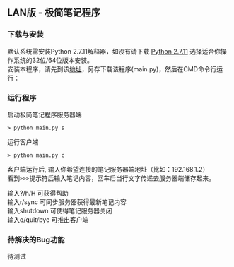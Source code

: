 ## LAN版 - 极简笔记程序

### 下载与安装

默认系统需安装Python 2.7.11解释器，如没有请下载 [Python 2.7.11](https://www.python.org/downloads/release/python-2711/) 选择适合你操作系统的32位/64位版本安装。  
安装本程序，请先到该[地址](https://github.com/penguinjing/OMOOC2py/tree/master/_src/om2py3w/3wex0)，另存下载该程序(main.py)，然后在CMD命令行运行：  


### 运行程序

启动极简笔记程序服务器端
```
> python main.py s
```


运行客户端
```
> python main.py c
```
客户端运行后, 输入你希望连接的笔记服务器端地址（比如：192.168.1.2）  
看到`>>>`提示符后输入笔记内容，回车后当行文字传递去服务器端储存起来。

输入?/h/H 可获得帮助  
输入r/sync 可同步服务器获得最新笔记内容  
输入shutdown 可使得笔记服务器关闭  
输入q/quit/bye 可推出客户端  

### 待解决的Bug功能
待测试